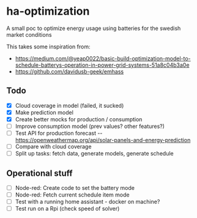 # ha-optimization

A small poc to optimize energy usage using batteries for the swedish market conditions

This takes some inspiration from:

- <https://medium.com/@yeap0022/basic-build-optimization-model-to-schedule-batterys-operation-in-power-grid-systems-51a8c04b3a0e>
- <https://github.com/davidusb-geek/emhass>

## Todo

- [x] Cloud coverage in model (failed, it sucked)
- [x] Make prediction model
- [x] Create better mocks for production / consumption
- [ ] Improve consumption model (prev values? other features?)
- [ ] Test API for production forecast
  -- <https://openweathermap.org/api/solar-panels-and-energy-prediction>
- [ ] Compare with cloud coverage
- [ ] Split up tasks: fetch data, generate models, generate schedule

## Operational stuff

- [ ] Node-red: Create code to set the battery mode
- [ ] Node-red: Fetch current schedule item mode
- [ ] Test with a running home assistant - docker on machine?
- [ ] Test run on a Rpi (check speed of solver)
